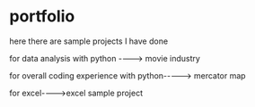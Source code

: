 # portfolio 

here there are sample projects I have done

for data analysis with python ----> movie industry

for overall coding experience with python-----> mercator map

for excel---->excel sample project
